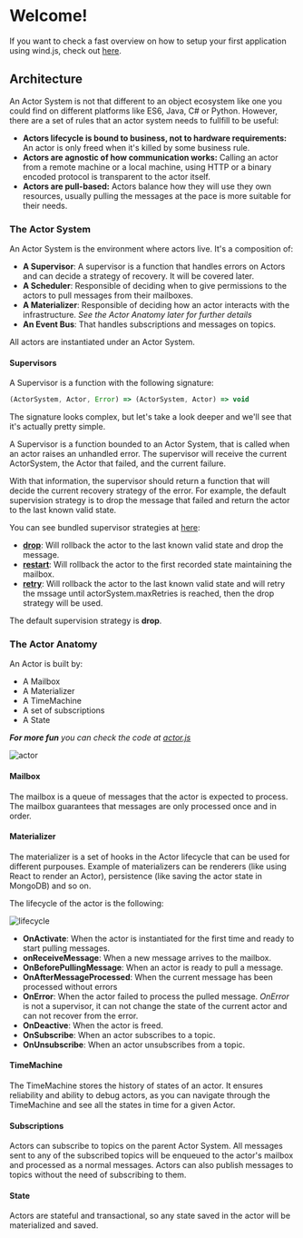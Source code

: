Welcome!
=======

If you want to check a fast overview on how to setup your first application using wind.js, check out [here](/README.md).

Architecture
--------------------------

An Actor System is not that different to an object ecosystem like one you could find on different platforms like ES6, Java, C# or Python. However, there are a set of rules that an actor system needs to fullfill to be useful:

* **Actors lifecycle is bound to business, not to hardware requirements:** An actor is only freed when it's killed by some business rule.
* **Actors are agnostic of how communication works:** Calling an actor from a remote machine or a local machine, using HTTP or a binary encoded protocol is transparent to the actor itself.
* **Actors are pull-based:** Actors balance how they will use they own resources, usually pulling the messages at the pace is more suitable for their needs.

### The Actor System

An Actor System is the environment where actors live. It's a composition of:

* **A Supervisor**: A supervisor is a function that handles errors on Actors and can decide a strategy of recovery. It will be covered later.
* **A Scheduler**: Responsible of deciding when to give permissions to the actors to pull messages from their mailboxes.
* **A Materializer**: Responsible of deciding how an actor interacts with the infrastructure. _See the Actor Anatomy later for further details_
* **An Event Bus**: That handles subscriptions and messages on topics.

All actors are instantiated under an Actor System.

#### Supervisors

A Supervisor is a function with the following signature:

```js
(ActorSystem, Actor, Error) => (ActorSystem, Actor) => void
```

The signature looks complex, but let's take a look deeper and we'll see that it's actually pretty simple.

A Supervisor is a function bounded to an Actor System, that is called when an actor raises an unhandled error. The supervisor will receive the current ActorSystem, the Actor that failed, and the current failure.

With that information, the supervisor should return a function that will decide the current recovery strategy of the error. For example, the default supervision strategy is to drop the message that failed and return the actor to the last known valid state.

You can see bundled supervisor strategies at [here](/lib/domain/actor/supervisor/):

* **[drop](/lib/domain/actor/supervisor/drop.js)**: Will rollback the actor to the last known valid state and drop the message.
* **[restart](/lib/domain/actor/supervisor/restart.js)**: Will rollback the actor to the first recorded state maintaining the mailbox.
* **[retry](/lib/domain/actor/supervisor/retry.js)**: Will rollback the actor to the last known valid state and will retry the mssage until actorSystem.maxRetries is reached, then the drop strategy will be used.

The default supervision strategy is **drop**.

### The Actor Anatomy

An Actor is built by:

* A Mailbox
* A Materializer
* A TimeMachine
* A set of subscriptions
* A State

_**For more fun** you can check the code at [actor.js](/lib/domain/actor/actor.js)_

![actor](https://user-images.githubusercontent.com/1822138/39409821-faed94f0-4bed-11e8-8c05-3741d7fbb322.png)

#### Mailbox

The mailbox is a queue of messages that the actor is expected to process. The mailbox guarantees that messages
are only processed once and in order.

#### Materializer

The materializer is a set of hooks in the Actor lifecycle that can be used for different purpouses. Example of
materializers can be renderers (like using React to render an Actor), persistence (like saving the actor state in MongoDB)
and so on.

The lifecycle of the actor is the following:

![lifecycle](https://user-images.githubusercontent.com/1822138/39409919-1d49c2b6-4bef-11e8-8016-78650cd9d326.png)

* **OnActivate**: When the actor is instantiated for the first time and ready to start pulling messages.
* **onReceiveMessage**: When a new message arrives to the mailbox.
* **OnBeforePullingMessage**: When an actor is ready to pull a message.
* **OnAfterMessageProcessed**: When the current message has been processed without errors
* **OnError**: When the actor failed to process the pulled message. _OnError_ is not a supervisor, it can not change the state of the current actor and can not recover from the error.
* **OnDeactive**: When the actor is freed.
* **OnSubscribe**: When an actor subscribes to a topic.
* **OnUnsubscribe**: When an actor unsubscribes from a topic.

#### TimeMachine

The TimeMachine stores the history of states of an actor. It ensures reliability and ability to debug actors, as you can
navigate through the TimeMachine and see all the states in time for a given Actor.

#### Subscriptions

Actors can subscribe to topics on the parent Actor System. All messages sent to any of the subscribed topics will be enqueued to the actor's mailbox and processed as a normal messages. Actors can also publish messages to topics without
the need of subscribing to them.

#### State

Actors are stateful and transactional, so any state saved in the actor will be materialized and saved.

